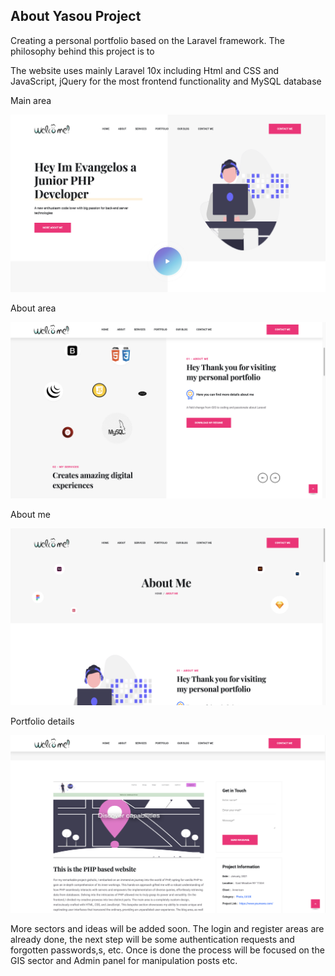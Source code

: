 

## About Yasou Project

Creating a personal portfolio based on the Laravel framework. The philosophy behind this project is to 

The website uses mainly Laravel 10x including Html and CSS and JavaScript, jQuery for the most frontend functionality and MySQL database

Main area

![](test_images/example_4.png)

About area

![](test_images/example_3.png)

About me

![](test_images/example_2.png)

Portfolio details 

![](test_images/example_1.png)


More sectors and ideas will be added soon.
The login and register areas are already done, the next step will be some authentication requests and forgotten passwords,s, etc. Once is done the process will be focused on the GIS sector and Admin panel for manipulation posts etc.



